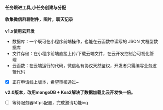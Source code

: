 #### 任务跟进工具,小任务创建与分配
#### 收集微信群聊附件，图片，聊天记录

**v1.x使用云开发**

- 数据库：一个既可在小程序前端操作，也能在云函数中读写的 JSON 文档型数据库
- 文件存储：在小程序前端直接上传/下载云端文件，在云开发控制台可视化管理
- 云函数：在云端运行的代码，微信私有协议天然鉴权，开发者只需编写业务逻辑代码

- [x] 正在申请线上版本，希望审核通过~

**v2.0版本，改用mongoDB + Koa2解决了数据加载比云开发快一倍。**


- [ ] 等待服务器https配置，完成邀请功能ing
